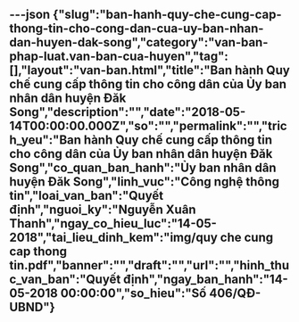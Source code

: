 ---json
{"slug":"ban-hanh-quy-che-cung-cap-thong-tin-cho-cong-dan-cua-uy-ban-nhan-dan-huyen-dak-song","category":"van-ban-phap-luat.van-ban-cua-huyen","tag":[],"layout":"van-ban.html","title":"Ban hành Quy chế cung cấp thông tin cho công dân của Ủy ban nhân dân huyện Đăk Song","description":"","date":"2018-05-14T00:00:00.000Z","so":"","permalink":"","trich_yeu":"Ban hành Quy chế cung cấp thông tin cho công dân của Ủy ban nhân dân huyện Đăk Song","co_quan_ban_hanh":"Ủy ban nhân dân huyện Đăk Song","linh_vuc":"Công nghệ thông tin","loai_van_ban":"Quyết định","nguoi_ky":"Nguyễn Xuân Thanh","ngay_co_hieu_luc":"14-05-2018","tai_lieu_dinh_kem":"img/quy che cung cap thong tin.pdf","banner":"","draft":"","url":"","hinh_thuc_van_ban":"Quyết định","ngay_ban_hanh":"14-05-2018 00:00:00","so_hieu":"Số 406/QĐ-UBND"}
---
